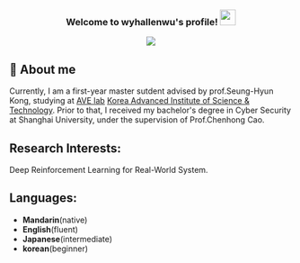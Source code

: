 <!-- [![Typing SVG](https://readme-typing-svg.herokuapp.com?color=%2336BCF7&lines=Hi%2C+I+am+Yuheng+Wu)](https://git.io/typing-svg) -->
<!-- https://readme-typing-svg.herokuapp.com/demo/ -->

<h3 align="center">
  Welcome to wyhallenwu's profile!
  <img src="https://media.giphy.com/media/hvRJCLFzcasrR4ia7z/giphy.gif" width="28">
</h3>

<!-- Typing SVG by DenverCoder1 - https://github.com/DenverCoder1/readme-typing-svg -->
<p align="center">
  <a href="https://github.com/DenverCoder1/readme-typing-svg"><img src="https://readme-typing-svg.herokuapp.com/?lines=Hi,%20I'm%20wyhallenwu%20&font=Fira%20Code&center=true&width=440&height=45&color=f75c7e&vCenter=true&size=22"></a>
</p>

## 📘 About me

Currently, I am a first-year master sutdent advised by prof.Seung-Hyun Kong, studying at [AVE lab](https://ave.kaist.ac.kr/index.php) [Korea Advanced Institute of Science & Technology](https://www.kaist.ac.kr/kr/). Prior to that, I received my bachelor's degree in Cyber Security at Shanghai University, under the supervision of Prof.Chenhong Cao.


## Research Interests:  
Deep Reinforcement Learning for Real-World System.

## Languages:
- **Mandarin**(native)
- **English**(fluent)
- **Japanese**(intermediate)
- **korean**(beginner)



